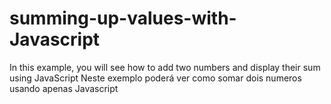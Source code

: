 # summing-up-values-with-Javascript
In this example, you will see how to add two numbers and display their sum using JavaScript
Neste exemplo poderá ver como somar dois numeros usando apenas Javascript
